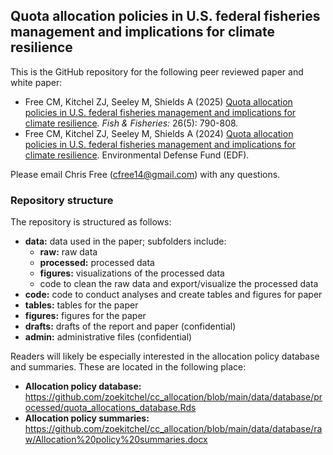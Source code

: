 ## Quota allocation policies in U.S. federal fisheries management and implications for climate resilience

This is the GitHub repository for the following peer reviewed paper and white paper:

  * Free CM, Kitchel ZJ, Seeley M, Shields A (2025) [Quota allocation policies in U.S. federal fisheries management and implications for climate resilience](https://onlinelibrary.wiley.com/doi/10.1111/faf.70000). _Fish & Fisheries:_ 26(5): 790-808.
  * Free CM, Kitchel ZJ, Seeley M, Shields A (2024) [Quota allocation policies in U.S. federal fisheries management and implications for climate resilience](https://library.edf.org/AssetLink/cx87t1n3aixl6i5206xj66p7cfu0mmxc.pdf). Environmental Defense Fund (EDF). 

Please email Chris Free (cfree14@gmail.com) with any questions.

### Repository structure

The repository is structured as follows:

 * **data:** data used in the paper; subfolders include:
   * **raw:** raw data
   * **processed:** processed data
   * **figures:** visualizations of the processed data
   * code to clean the raw data and export/visualize the processed data
 *  **code:** code to conduct analyses and create tables and figures for paper
 * **tables:** tables for the paper
 * **figures:** figures for the paper
 * **drafts:** drafts of the report and paper (confidential)
 * **admin:** administrative files (confidential)

  Readers will likely be especially interested in the allocation policy database and summaries. These are located in the following place:

  * **Allocation policy database:** https://github.com/zoekitchel/cc_allocation/blob/main/data/database/processed/quota_allocations_database.Rds
  * **Allocation policy summaries:** https://github.com/zoekitchel/cc_allocation/blob/main/data/database/raw/Allocation%20policy%20summaries.docx



